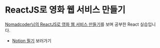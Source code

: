 # ReactJS로 영화 웹 서비스 만들기

[Nomadcoder님의 ReactJS로 영화 웹 서비스 만들기](https://nomadcoders.co/react-fundamentals)를 보며 공부한 React 실습입니다.

- [Notion 필기](https://www.notion.so/yabby/ReactJS-1749a3eeba074a5e8341921839d445de) 보러가기
